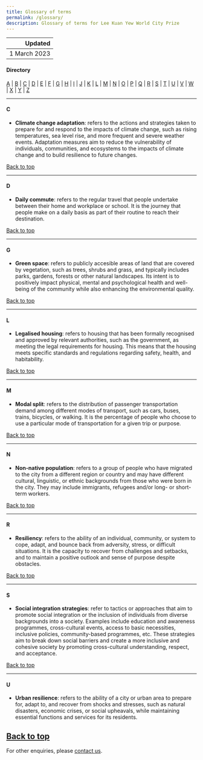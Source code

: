 ```yaml
---
title: Glossary of terms
permalink: /glossary/
description: Glossary of terms for Lee Kuan Yew World City Prize 
---
```


| Updated |
|---:|
| 1 March 2023 |

#### **Directory**

[A](#a) \| [B](#b) \| [C](#c) \| [D](#d) \| [E](#e) \| [F](#f) \| [G](#g) \| [H](#h) \| [I](#i) \| [J](#j) \| [K](#k) \| [L](#l) \| [M](#m) \| [N](#n) \| [O](#o) \| [P](#p) \| [Q](#q) \| [R](#r) \| [S](#s) \| [T](#t) \| [U](#u) \| [V](#v) \| [W](#w) \| [X](#x) \| [Y](#y) \| [Z](#z)

---

#### **C**

- **Climate change adaptation**: refers to the actions and strategies taken to prepare for and respond to the impacts of climate change, such as rising temperatures, sea level rise, and more frequent and severe weather events. Adaptation measures aim to reduce the vulnerability of individuals, communities, and ecosystems to the impacts of climate change and to build resilience to future changes. 

[Back to top](#directory)

---

#### **D**

- **Daily commute**: refers to the regular travel that people undertake between their home and workplace or school. It is the journey that people make on a daily basis as part of their routine to reach their destination.

[Back to top](#directory)

---

#### **G**

- **Green space**:  refers to publicly accesible areas of land that are covered by vegetation, such as trees, shrubs and grass, and typically includes parks, gardens, forests or other natural landscapes. Its  intent is to positively impact physical, mental and psychological health and well-being of the community while also enhancing the environmental quality. 

[Back to top](#directory)

---

#### **L**

- **Legalised housing**: refers to housing that has been formally recognised and approved by relevant authorities, such as the government, as meeting the legal requirements for housing. This means that the housing meets specific standards and regulations regarding safety, health, and habitability.

[Back to top](#directory)

---

#### **M**

- **Modal split**: refers to the distribution of passenger transportation demand among different modes of transport, such as cars, buses, trains, bicycles, or walking. It is the percentage of people who choose to use a particular mode of transportation for a given trip or purpose.

[Back to top](#directory)

---

#### **N**

- **Non-native population**: refers to a group of people who have migrated to the city from a different region or country and may have different cultural, linguistic, or ethnic backgrounds from those who were born in the city. They may include immigrants, refugees and/or long- or short-term workers.

[Back to top](#directory)

---

#### **R**

- **Resiliency**: refers to the ability of an individual, community, or system to cope, adapt, and bounce back from adversity, stress, or difficult situations. It is the capacity to recover from challenges and setbacks, and to maintain a positive outlook and sense of purpose despite obstacles.

[Back to top](#directory)

---

#### **S**

- **Social integration strategies**: refer to tactics or approaches that aim to promote social integration or the inclusion of individuals from diverse backgrounds into a society. Examples include education and awareness programmes, cross-cultural events, access to basic necessities, inclusive policies, community-based programmes, etc. These strategies aim to break down social barriers and create a more inclusive and cohesive society by promoting cross-cultural understanding, respect, and acceptance.

[Back to top](#directory)

---

#### **U**

- **Urban resilience**: refers to the ability of a city or urban area to prepare for, adapt to, and recover from shocks and stresses, such as natural disasters, economic crises, or social upheavals, while maintaining essential functions and services for its residents. 

[Back to top](#directory)
---

For other enquiries, please [contact us](/feedback/). 
